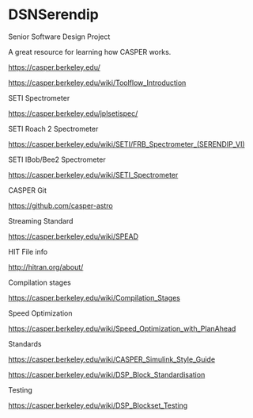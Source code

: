 # DSNSerendip
Senior Software Design Project

A great resource for learning how CASPER works.

https://casper.berkeley.edu/

https://casper.berkeley.edu/wiki/Toolflow_Introduction

SETI Spectrometer

https://casper.berkeley.edu/jplsetispec/

SETI Roach 2 Spectrometer

https://casper.berkeley.edu/wiki/SETI/FRB_Spectrometer_(SERENDIP_VI)

SETI IBob/Bee2 Spectrometer

https://casper.berkeley.edu/wiki/SETI_Spectrometer

CASPER Git

https://github.com/casper-astro

Streaming Standard

https://casper.berkeley.edu/wiki/SPEAD

HIT File info

http://hitran.org/about/

Compilation stages

https://casper.berkeley.edu/wiki/Compilation_Stages

Speed Optimization

https://casper.berkeley.edu/wiki/Speed_Optimization_with_PlanAhead

Standards

https://casper.berkeley.edu/wiki/CASPER_Simulink_Style_Guide

https://casper.berkeley.edu/wiki/DSP_Block_Standardisation

Testing

https://casper.berkeley.edu/wiki/DSP_Blockset_Testing



